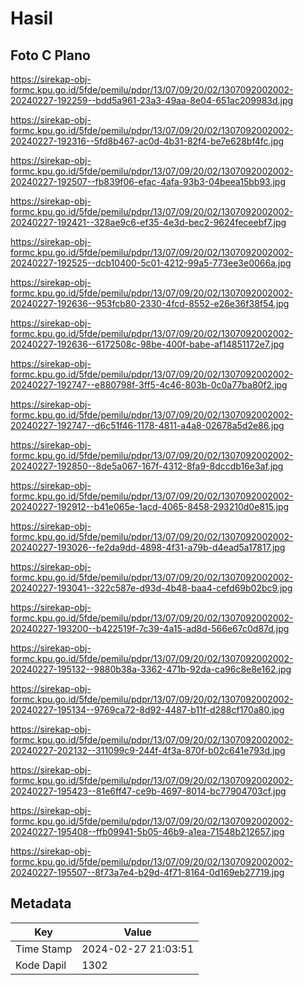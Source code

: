 # Hasil

## Foto C Plano

https://sirekap-obj-formc.kpu.go.id/5fde/pemilu/pdpr/13/07/09/20/02/1307092002002-20240227-192259--bdd5a961-23a3-49aa-8e04-651ac209983d.jpg

https://sirekap-obj-formc.kpu.go.id/5fde/pemilu/pdpr/13/07/09/20/02/1307092002002-20240227-192316--5fd8b467-ac0d-4b31-82f4-be7e628bf4fc.jpg

https://sirekap-obj-formc.kpu.go.id/5fde/pemilu/pdpr/13/07/09/20/02/1307092002002-20240227-192507--fb839f06-efac-4afa-93b3-04beea15bb93.jpg

https://sirekap-obj-formc.kpu.go.id/5fde/pemilu/pdpr/13/07/09/20/02/1307092002002-20240227-192421--328ae9c6-ef35-4e3d-bec2-9624feceebf7.jpg

https://sirekap-obj-formc.kpu.go.id/5fde/pemilu/pdpr/13/07/09/20/02/1307092002002-20240227-192525--dcb10400-5c01-4212-99a5-773ee3e0066a.jpg

https://sirekap-obj-formc.kpu.go.id/5fde/pemilu/pdpr/13/07/09/20/02/1307092002002-20240227-192636--953fcb80-2330-4fcd-8552-e26e36f38f54.jpg

https://sirekap-obj-formc.kpu.go.id/5fde/pemilu/pdpr/13/07/09/20/02/1307092002002-20240227-192636--6172508c-98be-400f-babe-af14851172e7.jpg

https://sirekap-obj-formc.kpu.go.id/5fde/pemilu/pdpr/13/07/09/20/02/1307092002002-20240227-192747--e880798f-3ff5-4c46-803b-0c0a77ba80f2.jpg

https://sirekap-obj-formc.kpu.go.id/5fde/pemilu/pdpr/13/07/09/20/02/1307092002002-20240227-192747--d6c51f46-1178-4811-a4a8-02678a5d2e86.jpg

https://sirekap-obj-formc.kpu.go.id/5fde/pemilu/pdpr/13/07/09/20/02/1307092002002-20240227-192850--8de5a067-167f-4312-8fa9-8dccdb16e3af.jpg

https://sirekap-obj-formc.kpu.go.id/5fde/pemilu/pdpr/13/07/09/20/02/1307092002002-20240227-192912--b41e065e-1acd-4065-8458-293210d0e815.jpg

https://sirekap-obj-formc.kpu.go.id/5fde/pemilu/pdpr/13/07/09/20/02/1307092002002-20240227-193026--fe2da9dd-4898-4f31-a79b-d4ead5a17817.jpg

https://sirekap-obj-formc.kpu.go.id/5fde/pemilu/pdpr/13/07/09/20/02/1307092002002-20240227-193041--322c587e-d93d-4b48-baa4-cefd69b02bc9.jpg

https://sirekap-obj-formc.kpu.go.id/5fde/pemilu/pdpr/13/07/09/20/02/1307092002002-20240227-193200--b422519f-7c39-4a15-ad8d-566e67c0d87d.jpg

https://sirekap-obj-formc.kpu.go.id/5fde/pemilu/pdpr/13/07/09/20/02/1307092002002-20240227-195132--9880b38a-3362-471b-92da-ca96c8e8e162.jpg

https://sirekap-obj-formc.kpu.go.id/5fde/pemilu/pdpr/13/07/09/20/02/1307092002002-20240227-195134--9769ca72-8d92-4487-b11f-d288cf170a80.jpg

https://sirekap-obj-formc.kpu.go.id/5fde/pemilu/pdpr/13/07/09/20/02/1307092002002-20240227-202132--311099c9-244f-4f3a-870f-b02c641e793d.jpg

https://sirekap-obj-formc.kpu.go.id/5fde/pemilu/pdpr/13/07/09/20/02/1307092002002-20240227-195423--81e6ff47-ce9b-4697-8014-bc77904703cf.jpg

https://sirekap-obj-formc.kpu.go.id/5fde/pemilu/pdpr/13/07/09/20/02/1307092002002-20240227-195408--ffb09941-5b05-46b9-a1ea-71548b212657.jpg

https://sirekap-obj-formc.kpu.go.id/5fde/pemilu/pdpr/13/07/09/20/02/1307092002002-20240227-195507--8f73a7e4-b29d-4f71-8164-0d169eb27719.jpg


## Metadata

| Key        | Value               |
| ---------- | ------------------- |
| Time Stamp | 2024-02-27 21:03:51 |
| Kode Dapil | 1302                |



